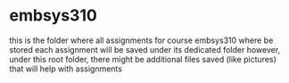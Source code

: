 # embsys310
this is the folder where all assignments for course embsys310 where be stored
each assignment will be saved under its dedicated folder
however, under this root folder, there might be additional files saved (like pictures) that will help with assignments
